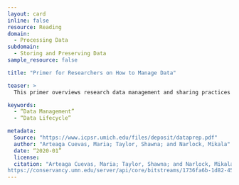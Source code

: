 ```yaml
---
layout: card
inline: false
resource: Reading
domain:
  - Processing Data
subdomain:
  - Storing and Preserving Data
sample_resource: false

title: "Primer for Researchers on How to Manage Data"

teaser: >
  This primer overviews research data management and sharing practices for the planning, implementation and closing phases of typical research projects. This primer covers key aspects of data management, particularly data curation, and offers tangible suggestions for all stages of the research data lifecycle.

keywords:
  - “Data Management”
  - “Data Lifecycle”

metadata:
  Source: "https://www.icpsr.umich.edu/files/deposit/dataprep.pdf"
  author: "Arteaga Cuevas, Maria; Taylor, Shawna; and Narlock, Mikala"
  date: “2020-01”
  license: 
  citation: "Arteaga Cuevas, Maria; Taylor, Shawna; and Narlock, Mikala. (2023). ‘Primer for Researchers on How to Manage Data.’ Data Curation Network GitHub Repository.
https://conservancy.umn.edu/server/api/core/bitstreams/1736fa6b-1d82-45aa-a492-f4965733ccdc/content. Accessed 8 December 2024."
---
```

